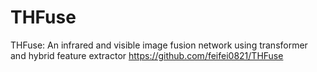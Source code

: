 # THFuse
THFuse: An infrared and visible image fusion network using transformer and hybrid feature extractor
https://github.com/feifei0821/THFuse
